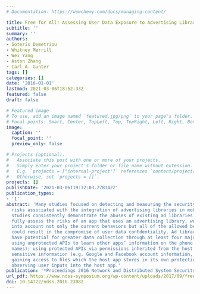 ```yaml
---
# Documentation: https://wowchemy.com/docs/managing-content/

title: Free for All! Assessing User Data Exposure to Advertising Libraries on Android
subtitle: ''
summary: ''
authors:
- Soteris Demetriou
- Whitney Merrill
- Wei Yang
- Aston Zhang
- Carl A. Gunter
tags: []
categories: []
date: '2016-01-01'
lastmod: 2021-03-06T18:52:33Z
featured: false
draft: false

# Featured image
# To use, add an image named `featured.jpg/png` to your page's folder.
# Focal points: Smart, Center, TopLeft, Top, TopRight, Left, Right, BottomLeft, Bottom, BottomRight.
image:
  caption: ''
  focal_point: ''
  preview_only: false

# Projects (optional).
#   Associate this post with one or more of your projects.
#   Simply enter your project's folder or file name without extension.
#   E.g. `projects = ["internal-project"]` references `content/project/deep-learning/index.md`.
#   Otherwise, set `projects = []`.
projects: []
publishDate: '2021-03-06T19:32:03.278142Z'
publication_types:
- '1'
abstract: 'Many studies focused on detecting and measuring the security and privacy
  risks associated with the integration of advertising libraries in mobile apps. These
  studies consistently demonstrate the abuses of existing ad libraries. However, to
  fully assess the risks of an app that uses an advertising library, we need to take
  into account not only the current behaviors but all of the allowed behaviors that
  could result in the compromise of user data conﬁdentiality. Ad libraries on Android
  have potential for greater data collection through at least four major channels:
  using unprotected APIs to learn other apps’ information on the phone (e.g., app
  names); using protected APIs via permissions inherited from the host app to access
  sensitive information (e.g. Google and Facebook account information, geo locations);
  gaining access to ﬁles which the host app stores in its own protection domain; and
  observing user inputs into the host app.'
publication: '*Proceedings 2016 Network and Distributed System Security Symposium*'
url_pdf: https://www.ndss-symposium.org/wp-content/uploads/2017/09/free-for-all-assessing-user-data-exposure-advertising-libraries-android.pdf
doi: 10.14722/ndss.2016.23082
---
```

